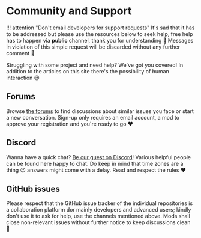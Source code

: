 # Community and Support

!!! attention "Don't email developers for support requests"
    It's sad that it has to be addressed but please use the resources below to seek help, free help has to happen via **public** channel, thank you for understanding 🥰 Messages in violation of this simple request will be discarded without any further comment 👮

Struggling with some project and need help? We've got you covered! In addition to the articles on this site there's the possibility of human interaction 😉

## Forums

Browse [the forums](https://forums.vigem.org/) to find discussions about similar issues you face or start a new conversation. Sign-up only requires an email account, a mod to approve your registration and you're ready to go ❤️

## Discord

Wanna have a quick chat? [Be our guest on Discord](https://discord.vigem.org)! Various helpful people can be found here happy to chat. Do keep in mind that time zones are a thing 😉 answers might come with a delay. Read and respect the rules ❤️

## GitHub issues

Please respect that the GitHub issue tracker of the individual repositories is a collaboration platform dor mainly developers and advanced users; kindly don't use it to ask for help, use the channels mentioned above. Mods shall close non-relevant issues without further notice to keep discussions clean 👮
